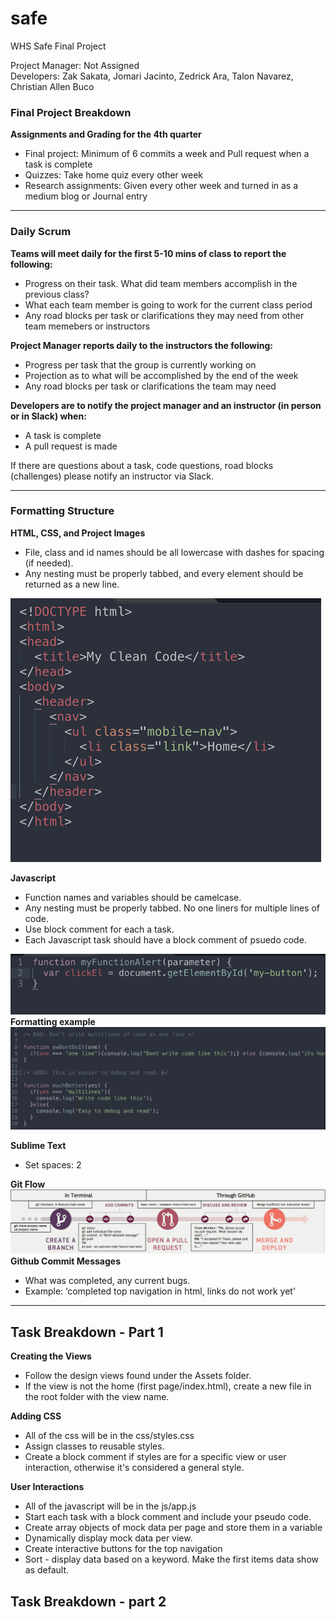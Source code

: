 # safe
WHS Safe Final Project

<p>Project Manager: Not Assigned<br>
Developers: Zak Sakata, Jomari Jacinto, Zedrick Ara, Talon Navarez, Christian Allen Buco</p>

<h3>Final Project Breakdown</h3>
<b>Assignments and Grading for the 4th quarter</b>
<ul>
  <li>Final project: Minimum of 6 commits a week and Pull request when a task is complete</li>
  <li>Quizzes: Take home quiz every other week</li>
  <li>Research assignments: Given every other week and turned in as a medium blog or Journal entry</li>
</ul>

<hr>

<h3>Daily Scrum</h3>
<b>Teams will meet daily for the first 5-10 mins of class to report the following:</b>
<ul>
  <li>Progress on their task. What did team members accomplish in the previous class?</li>
  <li>What each team member is going to work for the current class period</li>
  <li>Any road blocks per task or clarifications they may need from other team memebers or instructors</li>
</ul>


<b>Project Manager reports daily to the instructors the following:</b>
<ul>
  <li>Progress per task that the group is currently working on</li>
  <li>Projection as to what will be accomplished by the end of the week</li>
  <li>Any road blocks per task or clarifications the team may need</li>
</ul>

<b>Developers are to notify the project manager and an instructor (in person or in Slack) when:</b>
<ul>
  <li>A task is complete</li>
  <li>A pull request is made</li>
</ul>


<p>If there are questions about a task, code questions, road blocks (challenges) please notify an instructor via Slack.</p>

<hr>

<h3>Formatting Structure</h3>

<b>HTML, CSS, and Project Images</b>
<ul>
  <li>File, class and id names should be all lowercase with dashes for spacing (if needed).</li>
  <li>Any nesting must be properly tabbed, and every element should be returned as a new line.</li>
</ul>
<img src="./images/html-css.png">

<b>Javascript</b>
<ul>
  <li>Function names and variables should be camelcase.</li>
  <li>Any nesting must be properly tabbed. No one liners for multiple lines of code.</li>
  <li>Use block comment for each a task.</li>
  <li>Each Javascript task should have a block comment of psuedo code.</li>
</ul>
<img src="./images/javascript.png">
<b>Formatting example</b>
<img src="./images/formatting.png">

<b>Sublime Text</b>
<ul>
  <li>Set spaces: 2</li>
</ul>

<b>Git Flow</b>
<img src="./images/git-flow.png">
<b>Github Commit Messages</b>
<ul>
  <li>What was completed, any current bugs.</li>
  <li>Example: ‘completed top navigation in html, links do not work yet’</li>
</ul>

<hr>

<h2>Task Breakdown - Part 1</h2>

<b>Creating the Views</b>
<ul>
  <li>Follow the design views found under the Assets folder.</li>
  <li>If the view is not the home (first page/index.html), create a new file in the root folder with the view name.</li>
</ul>

<b>Adding CSS</b>
<ul>
  <li>All of the css will be in the css/styles.css</li>
  <li>Assign classes to reusable styles.</li>
  <li>Create a block comment if styles are for a specific view or user interaction, otherwise it's considered a general style.</li>
</ul>

<b>User Interactions</b>
<ul>
  <li>All of the javascript will be in the js/app.js</li>
  <li>Start each task with a block comment and include your pseudo code.</li>
  <li>Create array objects of mock data per page and store them in a variable</li>
  <li>Dynamically display mock data per view.</li>
  <li>Create interactive buttons for the top navigation</li>
  <li>Sort - display data based on a keyword. Make the first items data show as default.</li>
</ul>

<h2>Task Breakdown - part 2</h2>
<ul></ul>